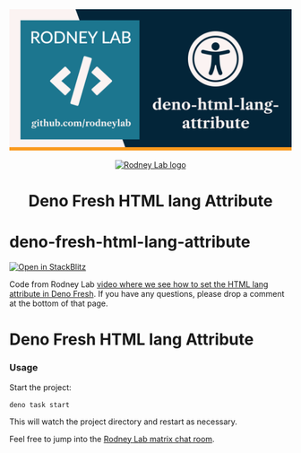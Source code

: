 <img src="../../images/rodneylab-github-deno-fresh-html-lang-attribute.png" alt="Rodney Lab deno-fresh-rss-feed Github banner">

<p align="center">
  <a aria-label="Open Rodney Lab site" href="https://rodneylab.com" rel="nofollow noopener noreferrer">
    <img alt="Rodney Lab logo" src="https://rodneylab.com/assets/icon.png" width="60" />
  </a>
</p>
<h1 align="center">
  Deno Fresh HTML lang Attribute
</h1>

# deno-fresh-html-lang-attribute

[![Open in StackBlitz](https://developer.stackblitz.com/img/open_in_stackblitz.svg)](https://stackblitz.com/github/rodneylab/deno/tree/main/demos/deno-fresh-html-lang-attribute)

Code from Rodney Lab
<a href="https://rodneylab.com/deno-fresh-html-lang-attribute/">video where we
see how to set the HTML lang attribute in Deno Fresh</a>. If you have any
questions, please drop a comment at the bottom of that page.

# Deno Fresh HTML lang Attribute

### Usage

Start the project:

```
deno task start
```

This will watch the project directory and restart as necessary.

Feel free to jump into the
[Rodney Lab matrix chat room](https://matrix.to/#/%23rodney:matrix.org).
